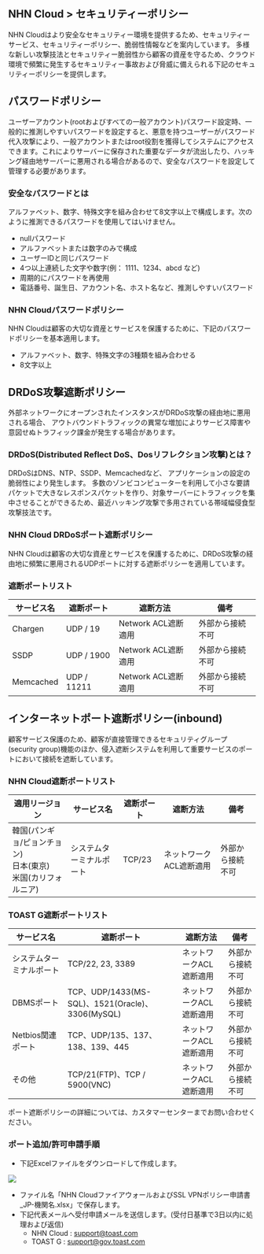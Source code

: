 ## NHN Cloud > セキュリティーポリシー

NHN Cloudはより安全なセキュリティー環境を提供するため、セキュリティーサービス、セキュリティーポリシー、脆弱性情報などを案内しています。
多様な新しい攻撃技法とセキュリティー脆弱性から顧客の資産を守るため、クラウド環境で頻繁に発生するセキュリティー事故および脅威に備えられる下記のセキュリティーポリシーを提供します。

## パスワードポリシー
ユーザーアカウント(rootおよびすべての一般アカウント)パスワード設定時、一般的に推測しやすいパスワードを設定すると、悪意を持つユーザーがパスワード代入攻撃により、一般アカウントまたはroot役割を獲得してシステムにアクセスできます。これによりサーバーに保存された重要なデータが流出したり、ハッキング経由地サーバーに悪用される場合があるので、安全なパスワードを設定して管理する必要があります。

### 安全なパスワードとは
アルファベット、数字、特殊文字を組み合わせて8文字以上で構成します。次のように推測できるパスワードを使用してはいけません。

- nullパスワード
- アルファベットまたは数字のみで構成
- ユーザーIDと同じパスワード
- 4つ以上連続した文字や数字(例： 1111、1234、abcd など)
- 周期的にパスワードを再使用
- 電話番号、誕生日、アカウント名、ホスト名など、推測しやすいパスワード

### NHN Cloudパスワードポリシー
NHN Cloudは顧客の大切な資産とサービスを保護するために、下記のパスワードポリシーを基本適用します。

- アルファベット、数字、特殊文字の3種類を組み合わせる
- 8文字以上

## DRDoS攻撃遮断ポリシー
外部ネットワークにオープンされたインスタンスがDRDoS攻撃の経由地に悪用される場合、 アウトバウンドトラフィックの異常な増加によりサービス障害や意図せぬトラフィック課金が発生する場合があります。

### DRDoS(Distributed Reflect DoS、Dosリフレクション攻撃)とは？
DRDoSはDNS、NTP、SSDP、Memcachedなど、 アプリケーションの設定の脆弱性により発生します。 多数のゾンビコンピューターを利用して小さな要請パケットで大きなレスポンスパケットを作り、対象サーバーにトラフィックを集中させることができるため、最近ハッキング攻撃で多用されている帯域幅侵食型攻撃技法です。

### NHN Cloud DRDoSポート遮断ポリシー
NHN Cloudは顧客の大切な資産とサービスを保護するために、DRDoS攻撃の経由地に頻繁に悪用されるUDPポートに対する遮断ポリシーを適用しています。

### 遮断ポートリスト
| サービス名 |  遮断ポート | 遮断方法 | 備考 |
| ---- | ---- | ---- | ---- |
| Chargen | UDP / 19    | Network ACL遮断適用 |   外部から接続不可 |
| SSDP    | UDP / 1900  | Network ACL遮断適用 | 外部から接続不可 |
| Memcached   | UDP / 11211 | Network ACL遮断適用 | 外部から接続不可 |

## インターネットポート遮断ポリシー(inbound)
顧客サービス保護のため、顧客が直接管理できるセキュリティグループ(security group)機能のほか、侵入遮断システムを利用して重要サービスのポートにおいて接続を遮断しています。

### NHN Cloud遮断ポートリスト
|適用リージョン | サービス名 | 遮断ポート | 遮断方法 | 備考 |
| ---- | ---- | ---- | ---- | ---- |
| 韓国(パンギョ/ピョンチョン) <br> 日本(東京) <br> 米国(カリフォルニア) | システムターミナルポート | TCP/23 | ネットワークACL遮断適用 | 外部から接続不可 |

### TOAST G遮断ポートリスト
|サービス名 |  遮断ポート | 遮断方法 |備考|
| ---- | ---- | ---- | ---- |
| システムターミナルポート | TCP/22, 23, 3389 | ネットワークACL遮断適用 | 外部から接続不可|
| DBMSポート | TCP、UDP/1433(MS-SQL)、1521(Oracle)、3306(MySQL)  | ネットワークACL遮断適用 | 外部から接続不可|
| Netbios関連ポート | TCP、UDP/135、137、138、139、445 | ネットワークACL遮断適用 | 外部から接続不可 |
| その他 | TCP/21(FTP)、TCP / 5900(VNC) | ネットワークACL遮断適用 | 外部から接続不可 |

ポート遮断ポリシーの詳細については、カスタマーセンターまでお問い合わせください。

### ポート追加/許可申請手順
- 下記Excelファイルをダウンロードして作成します。

[![](https://static.toastoven.net/prod_gov_security/fileicon_download_excel.png)](https://static.toastoven.net/prod_gov_security/NHN%20Cloud%E3%83%95%E3%82%A1%E3%82%A4%E3%82%A2%E3%82%A6%E3%82%A9%E3%83%BC%E3%83%AB%E3%81%8A%E3%82%88%E3%81%B2%E3%82%99SSL%20VPN%E3%83%9B%E3%82%9A%E3%83%AA%E3%82%B7%E3%83%BC%E7%94%B3%E8%AB%8B%E6%9B%B8_JP.xlsx)

- ファイル名「NHN CloudファイアウォールおよびSSL VPNポリシー申請書_JP-機関名.xlsx」で保存します。
- 下記代表メールへ受付申請メールを送信します。(受付日基準で3日以内に処理および返信)
    - NHN Cloud : support@toast.com
    - TOAST G : support@gov.toast.com

